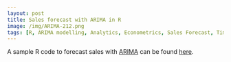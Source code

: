 ```yaml
---
layout: post
title: Sales forecast with ARIMA in R 
image: /img/ARIMA-212.png
tags: [R, ARIMA modelling, Analytics, Econometrics, Sales Forecast, Time Series Analysis]
---
```


A sample R code to forecast sales with [ARIMA](https://en.wikipedia.org/wiki/Autoregressive_integrated_moving_average) can be found [here](https://github.com/gorkemmeral/ARIMA-forecast).

